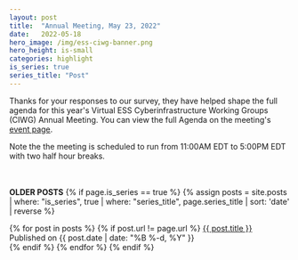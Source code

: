 ```yaml
---
layout: post
title:  "Annual Meeting, May 23, 2022"
date:   2022-05-18
hero_image: /img/ess-ciwg-banner.png
hero_height: is-small
categories: highlight
is_series: true
series_title: "Post"
---
```


Thanks for your responses to our survey, they have helped shape the full agenda for this year's Virtual ESS Cyberinfrastructure Working Groups (CIWG) Annual Meeting. You can view the full Agenda on the meeting's
[event page](/events/working_group_meeting_2022).

Note the the meeting is scheduled to run from 11:00AM EDT to 5:00PM EDT with two half hour breaks.

<br><br> **OLDER POSTS**
{% if page.is_series == true %}
{% assign posts = site.posts | where: "is_series", true | where: "series_title", page.series_title | sort: 'date' | reverse %}

{% for post in posts %}
        {% if post.url != page.url %}
 		<a href="{{ post.url | prepend: site.baseurl }}">{{ post.title }}</a> Published on <time datetime="{{ post.date | date_to_xmlschema }}">{{ post.date | date: "%B %-d, %Y" }}</time><br>
        {% endif %}
{% endfor %}
{% endif %}